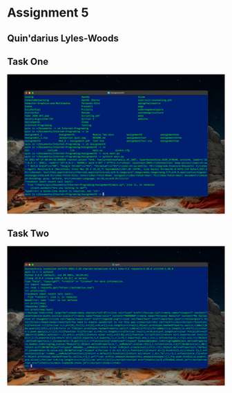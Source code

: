# Assignment 5

## Quin'darius Lyles-Woods

## Task One

![Image](image2.jpg)

## Task Two

![Image](image.jpg)
